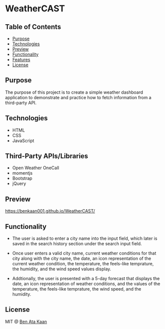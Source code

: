 # WeatherCAST

## Table of Contents

* [Purpose](#purpose)
* [Technologies](#technologies)
* [Preview](#preview)
* [Functionality](#functionality)
* [Features](#features)
* [License](#license)

## Purpose

The purpose of this project is to create a simple weather dashboard application to demonstrate and practice how to fetch information from a third-party API.


## Technologies

* HTML
* CSS
* JavaScript

## Third-Party APIs/Libraries

* Open Weather OneCall
* momentjs
* Bootstrap
* jQuery



## Preview

https://benkaan001.github.io/WeatherCAST/ 






## Functionality

*  The user is asked to enter a city name into the input field, which later is saved in the search history section under the search input field.

*  Once user enters a valid city name, current weather conditions for that city along with the city name, the date, an icon representation of the current weather condition, the temperature, the feels-like temprature, the humidity, and the wind speed values display. 

* Addtionally, the user is presented with a 5-day forecast that displays the date, an icon representation of weather conditions, and the values of the temperature, the feels-like temprature, the wind speed, and the humidity. 


## License

MIT @ [Ben Ata Kaan](https://github.com/benkaan001)
